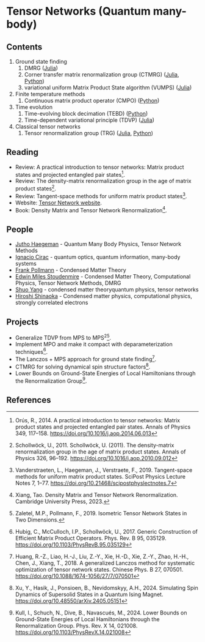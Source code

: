 # Tensor Networks (Quantum many-body)

## Contents
1. Ground state finding
   1. DMRG ([Julia](https://github.com/CodingThrust/SimpleTDVP.jl))
   2. Corner transfer matrix renormalization group (CTMRG) ([Julia](https://github.com/under-Peter/TensorNetworkAD.jl), [Python](https://github.com/TensorBFS/dTRG))
   3. variational uniform Matrix Product State algorithm (VUMPS) ([Julia](https://github.com/Jutho/TNSchool2018))
2. Finite temperature methods
   1. Continuous matrix product operator (CMPO) ([Python](https://github.com/TensorBFS/cMPO))
3. Time evolution
   1. Time-evolving block decimation (TEBD) ([Python](https://github.com/tenpy/tenpy))
   2. Time-dependent variational principle (TDVP) ([Julia](https://github.com/Jutho/TNSchool2018))
4. Classical tensor networks
   1. Tensor renormalization group (TRG) ([Julia](https://github.com/under-Peter/TensorNetworkAD.jl), [Python](https://github.com/TensorBFS/dTRG))

## Reading
- Review: A practical introduction to tensor networks: Matrix product states and projected entangled pair states[^Orus2014].
- Review: The density-matrix renormalization group in the age of matrix product states[^Schollwock2011].
- Review: Tangent-space methods for uniform matrix product states[^Vanderstraeten2019].
- Website: [Tensor Network website](https://tensornetwork.org/).
- Book: Density Matrix and Tensor Network Renormalization[^Tao2023].

## People
- [Jutho Haegeman](https://scholar.google.com/citations?hl=zh-CN&user=yfHe3OAAAAAJ) - Quantum Many Body Physics, Tensor Network Methods
- [Ignacio Cirac](https://scholar.google.com/citations?hl=zh-CN&user=gPGlTbgAAAAJ) - quantum optics, quantum information, many-body systems
- [Frank Pollmann](https://scholar.google.com/citations?hl=zh-CN&user=hlf61gwAAAAJ) - Condensed Matter Theory
- [Edwin Miles Stoudenmire](https://scholar.google.com/citations?hl=zh-CN&user=DLFxevAAAAAJ) - Condensed Matter Theory, Computational Physics, Tensor Network Methods, DMRG
- [Shuo Yang](https://scholar.google.com/citations?hl=zh-CN&user=nemjDVIAAAAJ) - condensed matter theoryquantum physics, tensor networks
- [Hiroshi Shinaoka](https://scholar.google.com/citations?hl=zh-CN&user=NT-EiksAAAAJ) - Condensed matter physics, computational physics, strongly correlated electrons

## Projects

* Generalize TDVP from MPS to MPS$^2$[^Zaletel2019].
* Implement MPO and make it compact with deparameterization techniques[^Hubig2017].
* The Lanczos + MPS approach for ground state finding[^Huang2018].
* CTMRG for solving dynamical spin structure factors[^Xu2024].
* Lower Bounds on Ground-State Energies of Local Hamiltonians through the Renormalization Group[^Kull2024].

## References
[^Zaletel2019]: Zaletel, M.P., Pollmann, F., 2019. Isometric Tensor Network States in Two Dimensions.
[^Huang2018]: Huang, R.-Z., Liao, H.-J., Liu, Z.-Y., Xie, H.-D., Xie, Z.-Y., Zhao, H.-H., Chen, J., Xiang, T., 2018. A generalized Lanczos method for systematic optimization of tensor network states. Chinese Phys. B 27, 070501. https://doi.org/10.1088/1674-1056/27/7/070501
[^Schollwock2011]: Schollwöck, U., 2011. Schollwöck, U. (2011). The density-matrix renormalization group in the age of matrix product states. Annals of Physics 326, 96–192. https://doi.org/10.1016/j.aop.2010.09.012
[^Vanderstraeten2019]: Vanderstraeten, L., Haegeman, J., Verstraete, F., 2019. Tangent-space methods for uniform matrix product states. SciPost Physics Lecture Notes 7, 1–77. https://doi.org/10.21468/scipostphyslectnotes.7
[^Orus2014]: Orús, R., 2014. A practical introduction to tensor networks: Matrix product states and projected entangled pair states. Annals of Physics 349, 117–158. https://doi.org/10.1016/j.aop.2014.06.013
[^Tao2023]: Xiang, Tao. Density Matrix and Tensor Network Renormalization. Cambridge University Press, 2023.
[^Hubig2017]: Hubig, C., McCulloch, I.P., Schollwöck, U., 2017. Generic Construction of Efficient Matrix Product Operators. Phys. Rev. B 95, 035129. https://doi.org/10.1103/PhysRevB.95.035129
[^Xu2024]: Xu, Y., Hasik, J., Ponsioen, B., Nevidomskyy, A.H., 2024. Simulating Spin Dynamics of Supersolid States in a Quantum Ising Magnet. https://doi.org/10.48550/arXiv.2405.05151
[^Kull2024]: Kull, I., Schuch, N., Dive, B., Navascués, M., 2024. Lower Bounds on Ground-State Energies of Local Hamiltonians through the Renormalization Group. Phys. Rev. X 14, 021008. https://doi.org/10.1103/PhysRevX.14.021008
